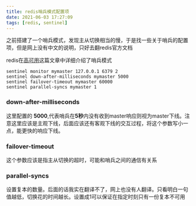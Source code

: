 ```yaml
---
title: redis哨兵模式配置项
date: 2021-06-03 17:27:09
tags: [redis, sentinel]
---
```


之前搭建了一个哨兵模式，发现主从切换相当的慢，于是找一些关于哨兵的配置项，但是网上没有中文的说明，只好去翻redis官方文档

<!-- more -->

redis在[高可用](https://redis.io/topics/sentinel)这篇文章中详细介绍了哨兵模式

```
sentinel monitor mymaster 127.0.0.1 6379 2
sentinel down-after-milliseconds mymaster 5000
sentinel failover-timeout mymaster 60000
sentinel parallel-syncs mymaster 1
```

### down-after-milliseconds

这里配置的 **5000**,代表哨兵在**5秒**内没有收到master响应则视为master下线。注意这里应该是主观下线，后面应该还有客观下线的交互过程，将这个参数写小一点，能更快的响应下线。

### failover-timeout

这个参数应该是指主从切换的超时，可能和哨兵之间的通信有关系

### parallel-syncs

设置复本的数量。后面的话我实在翻译不了，网上也没有人翻译。只看明白一句 值越低，切换花的时间越长。设置成1可以保证在指定时刻只有一份复本不可用




